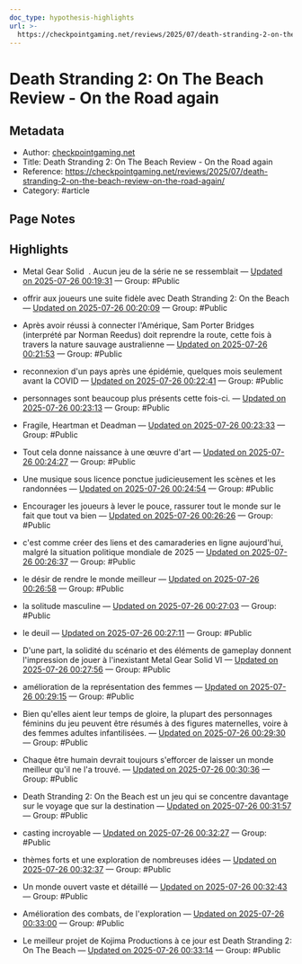 ```yaml
---
doc_type: hypothesis-highlights
url: >-
  https://checkpointgaming.net/reviews/2025/07/death-stranding-2-on-the-beach-review-on-the-road-again/
---
```


# Death Stranding 2: On The Beach Review - On the Road again

## Metadata
- Author: [checkpointgaming.net]()
- Title: Death Stranding 2: On The Beach Review - On the Road again
- Reference: https://checkpointgaming.net/reviews/2025/07/death-stranding-2-on-the-beach-review-on-the-road-again/
- Category: #article

## Page Notes
## Highlights
- Metal Gear Solid  . Aucun jeu de la série ne se ressemblait — [Updated on 2025-07-26 00:19:31](https://hyp.is/b_h09GmlEfCmvwfLyB5n4Q/checkpointgaming.net/reviews/2025/07/death-stranding-2-on-the-beach-review-on-the-road-again/) — Group: #Public

- offrir aux joueurs une suite fidèle avec Death Stranding 2: On the Beach — [Updated on 2025-07-26 00:20:09](https://hyp.is/hoG_yGmlEfCjn6M3visnCA/checkpointgaming.net/reviews/2025/07/death-stranding-2-on-the-beach-review-on-the-road-again/) — Group: #Public

- Après avoir réussi à connecter l'Amérique, Sam Porter Bridges (interprété par Norman Reedus) doit reprendre la route, cette fois à travers la nature sauvage australienne — [Updated on 2025-07-26 00:21:53](https://hyp.is/xFfXLmmlEfCaOp8u_3ZfnQ/checkpointgaming.net/reviews/2025/07/death-stranding-2-on-the-beach-review-on-the-road-again/) — Group: #Public

- reconnexion d'un pays après une épidémie, quelques mois seulement avant la COVID — [Updated on 2025-07-26 00:22:41](https://hyp.is/4NqwnGmlEfCYq8uJ5WtSTA/checkpointgaming.net/reviews/2025/07/death-stranding-2-on-the-beach-review-on-the-road-again/) — Group: #Public

- personnages sont beaucoup plus présents cette fois-ci. — [Updated on 2025-07-26 00:23:13](https://hyp.is/8_oJ8mmlEfCHue_-4XEECQ/checkpointgaming.net/reviews/2025/07/death-stranding-2-on-the-beach-review-on-the-road-again/) — Group: #Public

- Fragile, Heartman et Deadman — [Updated on 2025-07-26 00:23:33](https://hyp.is/ABc8HmmmEfC-bGvambsr9Q/checkpointgaming.net/reviews/2025/07/death-stranding-2-on-the-beach-review-on-the-road-again/) — Group: #Public

- Tout cela donne naissance à une œuvre d'art — [Updated on 2025-07-26 00:24:27](https://hyp.is/IIyAbGmmEfCP8zte053ODQ/checkpointgaming.net/reviews/2025/07/death-stranding-2-on-the-beach-review-on-the-road-again/) — Group: #Public

- Une musique sous licence ponctue judicieusement les scènes et les randonnées — [Updated on 2025-07-26 00:24:54](https://hyp.is/MFvl8GmmEfCr8lPW-s4Wsg/checkpointgaming.net/reviews/2025/07/death-stranding-2-on-the-beach-review-on-the-road-again/) — Group: #Public

- Encourager les joueurs à lever le pouce, rassurer tout le monde sur le fait que tout va bien — [Updated on 2025-07-26 00:26:26](https://hyp.is/Zvd7OGmmEfCgZpdDPLEz5w/checkpointgaming.net/reviews/2025/07/death-stranding-2-on-the-beach-review-on-the-road-again/) — Group: #Public

- c'est comme créer des liens et des camaraderies en ligne aujourd'hui, malgré la situation politique mondiale de 2025 — [Updated on 2025-07-26 00:26:37](https://hyp.is/bdL0vmmmEfCwz_cB8A-_Ow/checkpointgaming.net/reviews/2025/07/death-stranding-2-on-the-beach-review-on-the-road-again/) — Group: #Public

- le désir de rendre le monde meilleur — [Updated on 2025-07-26 00:26:58](https://hyp.is/elOMsmmmEfCjq5uulndwqA/checkpointgaming.net/reviews/2025/07/death-stranding-2-on-the-beach-review-on-the-road-again/) — Group: #Public

- la solitude masculine — [Updated on 2025-07-26 00:27:03](https://hyp.is/fQdgeGmmEfCb-eM2jHMZmw/checkpointgaming.net/reviews/2025/07/death-stranding-2-on-the-beach-review-on-the-road-again/) — Group: #Public

- le deuil — [Updated on 2025-07-26 00:27:11](https://hyp.is/ghNh6GmmEfCSjit9poWtAg/checkpointgaming.net/reviews/2025/07/death-stranding-2-on-the-beach-review-on-the-road-again/) — Group: #Public

- D'une part, la solidité du scénario et des éléments de gameplay donnent l'impression de jouer à l'inexistant Metal Gear Solid VI — [Updated on 2025-07-26 00:27:56](https://hyp.is/nQCs1mmmEfCOh3tNhB8RgQ/checkpointgaming.net/reviews/2025/07/death-stranding-2-on-the-beach-review-on-the-road-again/) — Group: #Public

- amélioration de la représentation des femmes — [Updated on 2025-07-26 00:29:15](https://hyp.is/y_uCVGmmEfCp5f9yY0DaSQ/checkpointgaming.net/reviews/2025/07/death-stranding-2-on-the-beach-review-on-the-road-again/) — Group: #Public

- Bien qu'elles aient leur temps de gloire, la plupart des personnages féminins du jeu peuvent être résumés à des figures maternelles, voire à des femmes adultes infantilisées. — [Updated on 2025-07-26 00:29:30](https://hyp.is/1RBkaGmmEfCJyyeXc-ubgg/checkpointgaming.net/reviews/2025/07/death-stranding-2-on-the-beach-review-on-the-road-again/) — Group: #Public

- Chaque être humain devrait toujours s'efforcer de laisser un monde meilleur qu'il ne l'a trouvé. — [Updated on 2025-07-26 00:30:36](https://hyp.is/-_hAZGmmEfCgZ_PvHdXkZw/checkpointgaming.net/reviews/2025/07/death-stranding-2-on-the-beach-review-on-the-road-again/) — Group: #Public

- Death Stranding 2: On the Beach est un jeu qui se concentre davantage sur le voyage que sur la destination — [Updated on 2025-07-26 00:31:57](https://hyp.is/LHqiVGmnEfC-bTMyismsBQ/checkpointgaming.net/reviews/2025/07/death-stranding-2-on-the-beach-review-on-the-road-again/) — Group: #Public

- casting incroyable — [Updated on 2025-07-26 00:32:27](https://hyp.is/Ph7IWmmnEfCgaRt6Be19jQ/checkpointgaming.net/reviews/2025/07/death-stranding-2-on-the-beach-review-on-the-road-again/) — Group: #Public

- thèmes forts et une exploration de nombreuses idées — [Updated on 2025-07-26 00:32:37](https://hyp.is/RF0o4mmnEfCBCjNZgX9wCQ/checkpointgaming.net/reviews/2025/07/death-stranding-2-on-the-beach-review-on-the-road-again/) — Group: #Public

- Un monde ouvert vaste et détaillé — [Updated on 2025-07-26 00:32:43](https://hyp.is/SDXG4GmnEfCW0VewXjCNjQ/checkpointgaming.net/reviews/2025/07/death-stranding-2-on-the-beach-review-on-the-road-again/) — Group: #Public

- Amélioration des combats, de l'exploration — [Updated on 2025-07-26 00:33:00](https://hyp.is/Uekw3GmnEfCUD29RHumGtg/checkpointgaming.net/reviews/2025/07/death-stranding-2-on-the-beach-review-on-the-road-again/) — Group: #Public

- Le meilleur projet de Kojima Productions à ce jour est Death Stranding 2: On The Beach — [Updated on 2025-07-26 00:33:14](https://hyp.is/WqgFGGmnEfCnlRvVOKeXFg/checkpointgaming.net/reviews/2025/07/death-stranding-2-on-the-beach-review-on-the-road-again/) — Group: #Public




